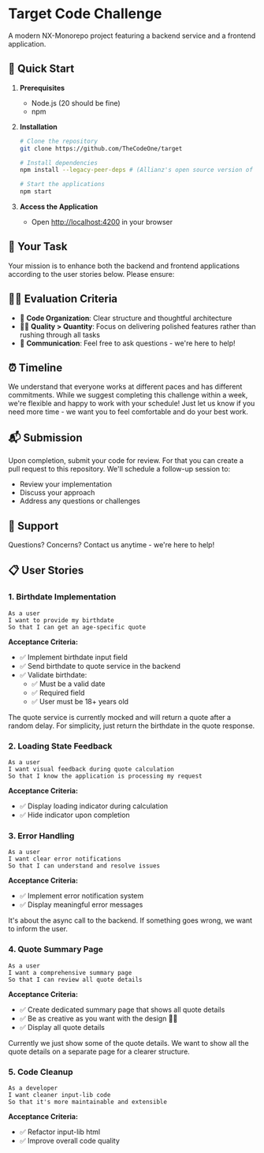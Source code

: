 # Target Code Challenge

A modern NX-Monorepo project featuring a backend service and a frontend application.

## 🚀 Quick Start

1. **Prerequisites**

   - Node.js (20 should be fine)
   - npm

2. **Installation**

   ```bash
   # Clone the repository
   git clone https://github.com/TheCodeOne/target

   # Install dependencies
   npm install --legacy-peer-deps # (Allianz's open source version of ng-aquila requires legacy peer deps since it's not updated yet to work with the newest angular)

   # Start the applications
   npm start
   ```

3. **Access the Application**
   - Open [http://localhost:4200](http://localhost:4200) in your browser

## 🎯 Your Task

Your mission is to enhance both the backend and frontend applications according to the user stories below. Please ensure:

## 🧑‍⚖️ Evaluation Criteria

- 🧹 **Code Organization**: Clear structure and thoughtful architecture
- 👨‍🏫 **Quality > Quantity**: Focus on delivering polished features rather than rushing through all tasks
- 🤙 **Communication**: Feel free to ask questions - we're here to help!

## ⏰ Timeline

We understand that everyone works at different paces and has different commitments.
While we suggest completing this challenge within a week, we're flexible and happy to work with your schedule! Just let us know if you need more time - we want you to feel comfortable and do your best work.

## 📬 Submission

Upon completion, submit your code for review. For that you can create a pull request to this repository. We'll schedule a follow-up session to:

- Review your implementation
- Discuss your approach
- Address any questions or challenges

## 🤝 Support

Questions? Concerns? Contact us anytime - we're here to help!

## 📋 User Stories

### 1. Birthdate Implementation

```gherkin
As a user
I want to provide my birthdate
So that I can get an age-specific quote
```

**Acceptance Criteria:**

- ✅ Implement birthdate input field
- ✅ Send birthdate to quote service in the backend
- ✅ Validate birthdate:
  - ✅ Must be a valid date
  - ✅ Required field
  - ✅ User must be 18+ years old

The quote service is currently mocked and will return a quote after a random delay. For simplicity, just return the birthdate in the quote response.

### 2. Loading State Feedback

```gherkin
As a user
I want visual feedback during quote calculation
So that I know the application is processing my request
```

**Acceptance Criteria:**

- ✅ Display loading indicator during calculation
- ✅ Hide indicator upon completion

### 3. Error Handling

```gherkin
As a user
I want clear error notifications
So that I can understand and resolve issues
```

**Acceptance Criteria:**

- ✅ Implement error notification system
- ✅ Display meaningful error messages

It's about the async call to the backend. If something goes wrong, we want to inform the user.

### 4. Quote Summary Page

```gherkin
As a user
I want a comprehensive summary page
So that I can review all quote details
```

**Acceptance Criteria:**

- ✅ Create dedicated summary page that shows all quote details
- ✅ Be as creative as you want with the design 🧑‍🎨
- ✅ Display all quote details

Currently we just show some of the quote details. We want to show all the quote details on a separate page for a clearer structure.

### 5. Code Cleanup

```gherkin
As a developer
I want cleaner input-lib code
So that it's more maintainable and extensible
```

**Acceptance Criteria:**

- ✅ Refactor input-lib html
- ✅ Improve overall code quality
